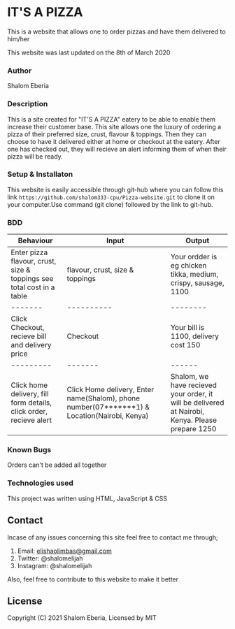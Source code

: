 # IT'S A PIZZA
This is a website that allows one to order pizzas and have them delivered to him/her

This website was last updated on the 8th of March 2020

### Author
Shalom Eberia

### Description 
This is a site created for "IT'S A PIZZA" eatery to be able to enable them increase their customer base. This site allows one the luxury of ordering a pizza of their preferred size, crust, flavour & toppings. Then they can choose to have it delivered either at home or checkout at the eatery. After one has checked out, they will recieve an alert informing them of when their pizza will be ready.

### Setup & Installaton
This website is easily accessible through git-hub where you can follow this link ```https://github.com/shalom333-cpu/Pizza-website.git``` to clone it on your computer.Use command (git clone) followed by the link to git-hub.

### BDD
| Behaviour | Input | Output |
| --------- | ------ | ------- |
| Enter pizza flavour, crust, size & toppings see total cost in a table | flavour, crust, size & toppings | Your ordder is eg chicken tikka, medium, crispy, sausage, 1100 |
| ------- | ---------- | -------- |
|  Click Checkout, recieve bill and delivery price | Checkout |  Your bill is 1100, delivery cost 150 |
| --------- | ------- | ------ | 
| Click home delivery, fill form details, click order, recieve alert | Click Home delivery, Enter name(Shalom), phone number(07*******1) & Location(Nairobi, Kenya) | Shalom, we have recieved your order, it will be delivered at Nairobi, Kenya. Please prepare 1250 |

### Known Bugs
Orders can't be added all together

### Technologies used
This project was written using HTML, JavaScript & CSS

## Contact
Incase of any issues concerning this site feel free to contact me through;
1. Email: elishaolimbas@gmail.com
2. Twitter: @shalomelijah
3. Instagram: @shalomelijah

Also, feel free to contribute to this website to make it better

## License
Copyright (C) 2021 Shalom Eberia, Licensed by MIT


